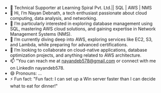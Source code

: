 - 🏢 Technical Supporter at Learning Spiral Pvt. Ltd.|| SQL | AWS | NMS
- 👋 Hi, I’m Nayan Debnath, a tech enthusiast passionate about cloud computing, data analysis, and networking.
- 👀 I’m particularly interested in exploring database management using SQL, mastering AWS cloud solutions, and gaining expertise in Network Management Systems (NMS).
- 🌱 I’m currently diving deep into AWS, exploring services like EC2, S3, and Lambda, while preparing for advanced certifications.
- 💞️ I’m looking to collaborate on cloud-native applications, database optimization projects, and anything related to AWS architecture.
- 📫 "You can reach me at nayandeb578@gmail.com or connect with me on LinkedIn nayandeb578.
- 😄 Pronouns: ...
- ⚡ Fun fact: "Fun fact: I can set up a Win server faster than I can decide what to eat for dinner!"

<!---
rpm7000/rpm7000 is a ✨ special ✨ repository because its `README.md` (this file) appears on your GitHub profile.
You can click the Preview link to take a look at your changes.
--->
